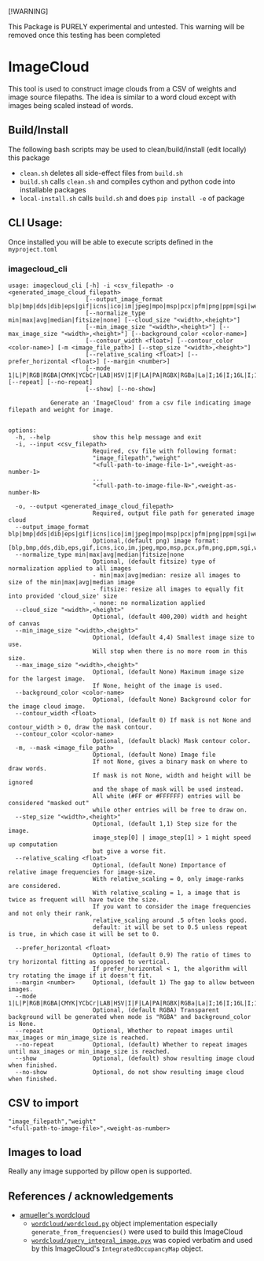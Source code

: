 [!WARNING]

This Package is PURELY experimental and untested. This warning will be removed once this testing has been completed

# ImageCloud

This tool is used to construct image clouds from a CSV of weights and image source filepaths.
The idea is similar to a word cloud except with images being scaled instead of words.

## Build/Install

The following bash scripts may be used to clean/build/install (edit locally) this package
- `clean.sh`  deletes all side-effect files from `build.sh`
- `build.sh`  calls `clean.sh` and compiles cython and python code into installable packages
- `local-install.sh`  calls `build.sh` and does `pip install -e` of package 



## CLI Usage: 
Once installed you will be able to execute scripts defined in the `myproject.toml`

### imagecloud_cli
```
usage: imagecloud_cli [-h] -i <csv_filepath> -o <generated_image_cloud_filepath>
                      [--output_image_format blp|bmp|dds|dib|eps|gif|icns|ico|im|jpeg|mpo|msp|pcx|pfm|png|ppm|sgi|webp|xbm]
                      [--normalize_type min|max|avg|median|fitsize|none] [--cloud_size "<width>,<height>"]
                      [--min_image_size "<width>,<height>"] [--max_image_size "<width>,<height>"] [--background_color <color-name>]
                      [--contour_width <float>] [--contour_color <color-name>] [-m <image_file_path>] [--step_size "<width>,<height>"]
                      [--relative_scaling <float>] [--prefer_horizontal <float>] [--margin <number>]
                      [--mode 1|L|P|RGB|RGBA|CMYK|YCbCr|LAB|HSV|I|F|LA|PA|RGBX|RGBa|La|I;16|I;16L|I;16B|I;16N] [--repeat] [--no-repeat]
                      [--show] [--no-show]

            Generate an 'ImageCloud' from a csv file indicating image filepath and weight for image.
            

options:
  -h, --help            show this help message and exit
  -i, --input <csv_filepath>
                        Required, csv file with following format:
                        "image_filepath","weight"
                        "<full-path-to-image-file-1>",<weight-as-number-1>
                        ...
                        "<full-path-to-image-file-N>",<weight-as-number-N>
                        
  -o, --output <generated_image_cloud_filepath>
                        Required, output file path for generated image cloud
  --output_image_format blp|bmp|dds|dib|eps|gif|icns|ico|im|jpeg|mpo|msp|pcx|pfm|png|ppm|sgi|webp|xbm
                        Optional,(default png) image format: [blp,bmp,dds,dib,eps,gif,icns,ico,im,jpeg,mpo,msp,pcx,pfm,png,ppm,sgi,webp,xbm]
  --normalize_type min|max|avg|median|fitsize|none
                        Optional, (default fitsize) type of normalization applied to all images
                        - min|max|avg|median: resize all images to size of the min|max|avg|median image
                        - fitsize: resize all images to equally fit into provided 'cloud_size' size
                        - none: no normalization applied
  --cloud_size "<width>,<height>"
                        Optional, (default 400,200) width and height of canvas
  --min_image_size "<width>,<height>"
                        Optional, (default 4,4) Smallest image size to use.
                        Will stop when there is no more room in this size.
  --max_image_size "<width>,<height>"
                        Optional, (default None) Maximum image size for the largest image.
                        If None, height of the image is used.
  --background_color <color-name>
                        Optional, (default None) Background color for the image cloud image.
  --contour_width <float>
                        Optional, (default 0) If mask is not None and contour_width > 0, draw the mask contour.
  --contour_color <color-name>
                        Optional, (default black) Mask contour color.
  -m, --mask <image_file_path>
                        Optional, (default None) Image file
                        If not None, gives a binary mask on where to draw words.
                        If mask is not None, width and height will be ignored
                        and the shape of mask will be used instead. 
                        All white (#FF or #FFFFFF) entries will be considered "masked out"
                        while other entries will be free to draw on.
  --step_size "<width>,<height>"
                        Optional, (default 1,1) Step size for the image. 
                        image_step[0] | image_step[1] > 1 might speed up computation
                        but give a worse fit.
  --relative_scaling <float>
                        Optional, (default None) Importance of relative image frequencies for image-size.
                        With relative_scaling = 0, only image-ranks are considered.
                        With relative_scaling = 1, a image that is twice as frequent will have twice the size.
                        If you want to consider the image frequencies and not only their rank,
                        relative_scaling around .5 often looks good.
                        default: it will be set to 0.5 unless repeat is true, in which case it will be set to 0.
                            
  --prefer_horizontal <float>
                        Optional, (default 0.9) The ratio of times to try horizontal fitting as opposed to vertical.
                        If prefer_horizontal < 1, the algorithm will try rotating the image if it doesn't fit. 
  --margin <number>     Optional, (default 1) The gap to allow between images.
  --mode 1|L|P|RGB|RGBA|CMYK|YCbCr|LAB|HSV|I|F|LA|PA|RGBX|RGBa|La|I;16|I;16L|I;16B|I;16N
                        Optional, (default RGBA) Transparent background will be generated when mode is "RGBA" and background_color is None.
  --repeat              Optional, Whether to repeat images until max_images or min_image_size is reached.
  --no-repeat           Optional, (default) Whether to repeat images until max_images or min_image_size is reached.
  --show                Optional, (default) show resulting image cloud when finished.
  --no-show             Optional, do not show resulting image cloud when finished.
```

## CSV to import
```csv
"image_filepath","weight"
"<full-path-to-image-file>",<weight-as-number>
```
## Images to load
Really any image supported by pillow open is supported.


## References / acknowledgements
- [amueller's wordcloud](https://github.com/amueller/word_cloud)
    - [`wordcloud/wordcloud.py`](https://github.com/amueller/word_cloud/blob/main/wordcloud/wordcloud.py) object implementation especially `generate_from_frequencies()` were used to build this ImageCloud
    - [`wordcloud/query_integral_image.pyx`](https://github.com/amueller/word_cloud/blob/main/wordcloud/query_integral_image.pyx) was copied verbatim and used by this ImageCloud's `IntegratedOccupancyMap` object.